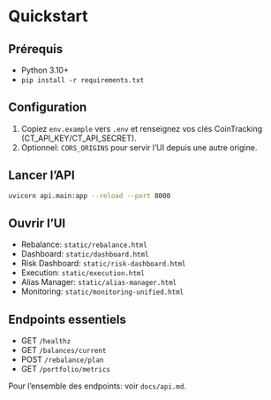 # Quickstart

## Prérequis
- Python 3.10+
- `pip install -r requirements.txt`

## Configuration
1. Copiez `env.example` vers `.env` et renseignez vos clés CoinTracking (CT_API_KEY/CT_API_SECRET).
2. Optionnel: `CORS_ORIGINS` pour servir l’UI depuis une autre origine.

## Lancer l’API
```bash
uvicorn api.main:app --reload --port 8000
```

## Ouvrir l’UI
- Rebalance: `static/rebalance.html`
- Dashboard: `static/dashboard.html`
- Risk Dashboard: `static/risk-dashboard.html`
- Execution: `static/execution.html`
- Alias Manager: `static/alias-manager.html`
- Monitoring: `static/monitoring-unified.html`

## Endpoints essentiels
- GET `/healthz`
- GET `/balances/current`
- POST `/rebalance/plan`
- GET `/portfolio/metrics`

Pour l’ensemble des endpoints: voir `docs/api.md`.

